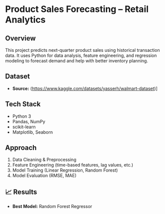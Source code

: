# Product Sales Forecasting – Retail Analytics

## Overview
This project predicts next-quarter product sales using historical transaction data.
It uses Python for data analysis, feature engineering, and regression modeling to forecast demand and help with better inventory planning.

## Dataset
- **Source:** (https://www.kaggle.com/datasets/yasserh/walmart-dataset)]

## Tech Stack
- Python 3
- Pandas, NumPy
- scikit-learn
- Matplotlib, Seaborn

## Approach
1. Data Cleaning & Preprocessing
2. Feature Engineering (time-based features, lag values, etc.)
3. Model Training (Linear Regression, Random Forest)
4. Model Evaluation (RMSE, MAE)

## 📈 Results
- **Best Model:** Random Forest Regressor
